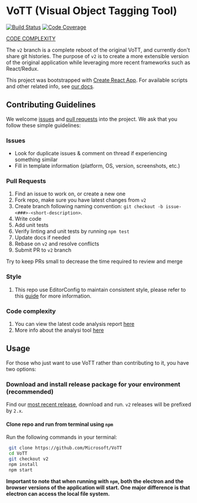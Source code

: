 # VoTT (Visual Object Tagging Tool)

[![Build Status](https://dev.azure.com/msft-vott/VoTT/_apis/build/status/VoTT-CI?branchName=v2)](https://dev.azure.com/msft-vott/VoTT/_build/latest?definitionId=6?branchName=v2) [![Code Coverage](https://codecov.io/gh/Microsoft/VoTT/branch/v2/graph/badge.svg)](https://codecov.io/gh/Microsoft/VoTT)

[CODE COMPLEXITY](https://microsoft.github.io/VoTT/)

The `v2` branch is a complete reboot of the original VoTT, and currently don't share git histories. The purpose of `v2` is to create a more extensible version of the original application while leveraging more recent frameworks such as React/Redux.

This project was bootstrapped with [Create React App](https://github.com/facebook/create-react-app). For available scripts and other related info, see [our docs](docs/REACTAPP.md).

## Contributing Guidelines

We welcome [issues](https://github.com/Microsoft/VoTT/issues) and [pull requests](https://github.com/Microsoft/VoTT/pulls) into the project. We ask that you follow these simple guidelines:

### Issues

- Look for duplicate issues & comment on thread if experiencing something similar
- Fill in template information (platform, OS, version, screenshots, etc.)

### Pull Requests

1. Find an issue to work on, or create a new one
2. Fork repo, make sure you have latest changes from `v2`
3. Create branch following naming convention: `git checkout -b issue-<###>-<short-description>`.
4. Write code
5. Add unit tests
6. Verify linting and unit tests by running `npm test`
7. Update docs if needed
8. Rebase on `v2` and resolve conflicts
9. Submit PR to `v2` branch

Try to keep PRs small to decrease the time required to review and merge

### Style

1. This repo use EditorConfig to maintain consistent style, please refer to
   this [guide](docs/STYLE.md) for more information.

### Code complexity

1. You can view the latest code analysis report [here](https://microsoft.github.io/VoTT/)
1. More info about the analysi tool [here](docs/PLATO.md)

## Usage

For those who just want to use VoTT rather than contributing to it, you have two options:

### Download and install release package for your environment (recommended)

   Find our [most recent release](https://github.com/Microsoft/VoTT/releases), download and run. `v2` releases will be prefixed by `2.x`.

#### Clone repo and run from terminal using `npm`

   Run the following commands in your terminal:

   ```bash
    git clone https://github.com/Microsoft/VoTT
    cd VoTT
    git checkout v2
    npm install
    npm start
   ```

   **Important to note that when running with `npm`, both the electron and the browser versions of the application will start. One major difference is that electron can access the local file system.**
